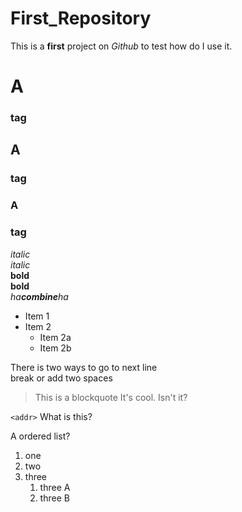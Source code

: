 # First_Repository
This is a **first** project on *Github* to test how do I use it.

# A<h3> tag
## A <h3> tag
### A <h3> tag

*italic*  
_italic_  
**bold**  
__bold__  
_ha**combine**ha_  

* Item 1
* Item 2
  * Item 2a
  * Item 2b
 
 There is two ways to go to next line <br/> break or  add two spaces

> This is a blockquote
> It's cool. Isn't it?

`<addr>` What is this?

A ordered list? <br/>
1. one
1. two 
1. three
   1. three A
   1. three B
 
